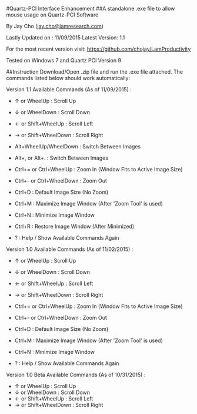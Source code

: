 #Quartz-PCI Interface Enhancement
##A standalone .exe file to allow mouse usage on Quartz-PCI Software 

By Jay Cho (jay.cho@lamresearch.com)

Lastly Updated on : 11/09/2015 
Latest Version: 1.1

For the most recent version visit: https://github.com/chojay/LamProductivity

Tested on Windows 7 and Quartz PCI Version 9

##Instruction
Download/Open .zip file and run the .exe file attached. 
The commands listed below should work automatically:

Version 1.1
Available Commands (As of 11/09/2015) : 

 * ↑ or WheelUp : Scroll Up 
 * ↓ or WheelDown : Scroll Down 
 * ← or Shift+WheelUp : Scroll Left 
 * → or Shift+WheelDown : Scroll Right 
 * Alt+WheelUp/WheelDown : Switch Between Images
 * Alt+, or Alt+. : Switch Between Images
 * Ctrl+= or Ctrl+WheelUp : Zoom In (Window Fits to Active Image Size) 
 * Ctrl+- or Ctrl+WheelDown : Zoom Out 
 * Ctrl+D : Default Image Size (No Zoom)
 * Ctrl+M : Maximize Image Window (After 'Zoom Tool' is used) 
 * Ctrl+N : Minimize Image Window
 * Ctrl+R : Restore Image Window (After Minimized)

 * ? : Help / Show Available Commands Again

Version 1.0
Available Commands (As of 11/02/2015) : 

 * ↑ or WheelUp : Scroll Up 
 * ↓ or WheelDown : Scroll Down 
 * ← or Shift+WheelUp : Scroll Left 
 * → or Shift+WheelDown : Scroll Right 
 * Ctrl+= or Ctrl+WheelUp : Zoom In (Window Fits to Active Image Size) 
 * Ctrl+- or Ctrl+WheelDown : Zoom Out 
 * Ctrl+D : Default Image Size (No Zoom)
 * Ctrl+M : Maximize Image Window (After 'Zoom Tool' is used) 
 * Ctrl+N : Minimize Image Window

 * ? : Help / Show Available Commands Again


Version 1.0 Beta
Available Commands (As of 10/31/2015) : 

 * ↑ or WheelUp : Scroll Up 
 * ↓ or WheelDown : Scroll Down 
 * ← or Shift+WheelUp : Scroll Left 
 * → or Shift+WheelDown : Scroll Right 












